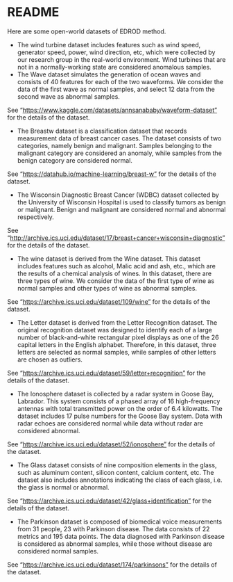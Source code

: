 # README

Here are some open-world datasets of EDROD method.

- The wind turbine dataset includes features such as wind speed, generator speed, power, wind direction, etc, which were collected by our research group in the real-world environment. Wind turbines that are not in a normally-working state are considered anomalous samples. 
- The Wave dataset simulates the generation of ocean waves and consists of 40 features for each of the two waveforms. We consider the data of the first wave as normal samples, and select 12 data from the second wave as abnormal samples.

See “https://www.kaggle.com/datasets/annsanababy/waveform-dataset” for the details of the dataset. 

- The Breastw dataset is a classification dataset that records measurement data of breast cancer cases. The dataset consists of two categories, namely benign and malignant. Samples belonging to the malignant category are considered an anomaly, while samples from the benign category are considered normal.

See “https://datahub.io/machine-learning/breast-w” for the details of the dataset.

- The Wisconsin Diagnostic Breast Cancer (WDBC) dataset collected by the University of Wisconsin Hospital is used to classify tumors as benign or malignant. Benign and malignant are considered normal and abnormal respectively. 

See “http://archive.ics.uci.edu/dataset/17/breast+cancer+wisconsin+diagnostic” for the details of the dataset.

- The wine dataset is derived from the Wine dataset. This dataset includes features such as alcohol, Malic acid and ash, etc., which are the results of a chemical analysis of wines. In this dataset, there are three types of wine. We consider the data of the first type of wine as normal samples and other types of wine as abnormal samples. 

See “https://archive.ics.uci.edu/dataset/109/wine” for the details of the dataset.

- The Letter dataset is derived from the Letter Recognition dataset. The original recognition dataset was designed to identify each of a large number of black-and-white rectangular pixel displays as one of the 26 capital letters in the English alphabet. Therefore, in this dataset, three letters are selected as normal samples, while samples of other letters are chosen as outliers.

See “https://archive.ics.uci.edu/dataset/59/letter+recognition” for the details of the dataset.

- The Ionosphere dataset is collected by a radar system in Goose Bay, Labrador. This system consists of a phased array of 16 high-frequency antennas with total transmitted power on the order of 6.4 kilowatts. The dataset includes 17 pulse numbers for the Goose Bay system. Data with radar echoes are considered normal while data without radar are considered abnormal. 

See “https://archive.ics.uci.edu/dataset/52/ionosphere” for the details of the dataset.

- The Glass dataset consists of nine composition elements in the glass, such as aluminum content, silicon content, calcium content, etc. The dataset also includes annotations indicating the class of each glass, i.e. the glass is normal or abnormal.

See “https://archive.ics.uci.edu/dataset/42/glass+identification” for the details of the dataset.

- The Parkinson dataset is composed of biomedical voice measurements from 31 people, 23 with Parkinson disease. The data consists of 22 metrics and 195 data points. The data diagnosed with Parkinson disease is considered as abnormal samples, while those without disease are considered normal samples. 

See “https://archive.ics.uci.edu/dataset/174/parkinsons” for the details of the dataset.
